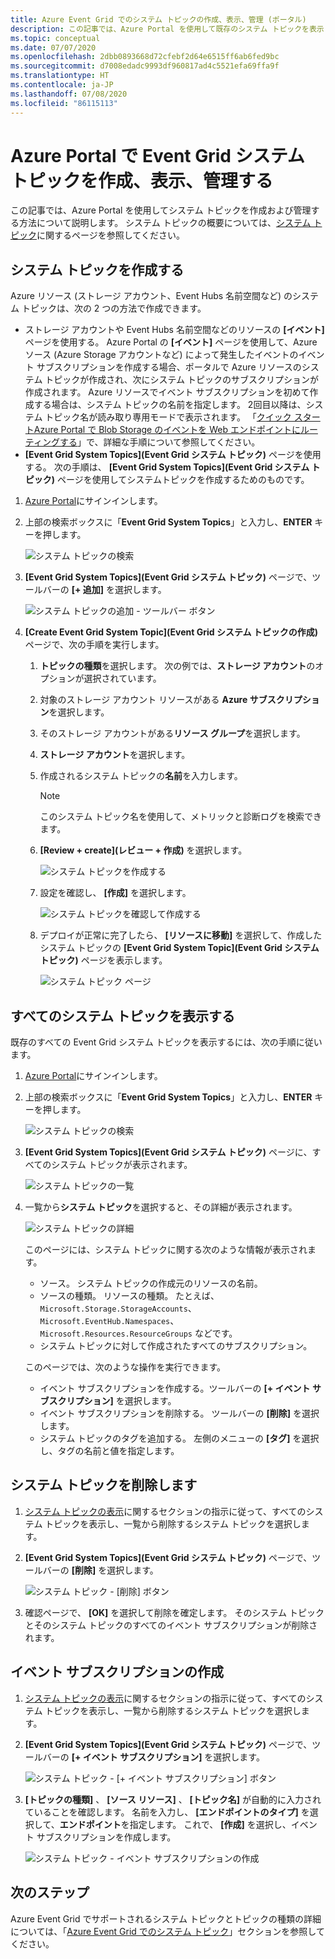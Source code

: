 ```yaml
---
title: Azure Event Grid でのシステム トピックの作成、表示、管理 (ポータル)
description: この記事では、Azure Portal を使用して既存のシステム トピックを表示したり、Azure Event Grid のシステム トピックを作成したりする方法について説明します。
ms.topic: conceptual
ms.date: 07/07/2020
ms.openlocfilehash: 2dbb0893668d72cfebf2d64e6515ff6ab6fed9bc
ms.sourcegitcommit: d7008edadc9993df960817ad4c5521efa69ffa9f
ms.translationtype: HT
ms.contentlocale: ja-JP
ms.lasthandoff: 07/08/2020
ms.locfileid: "86115113"
---
```

# <a name="create-view-and-manage-event-grid-system-topics-in-the-azure-portal"></a>Azure Portal で Event Grid システム トピックを作成、表示、管理する
この記事では、Azure Portal を使用してシステム トピックを作成および管理する方法について説明します。 システム トピックの概要については、[システム トピック](system-topics.md)に関するページを参照してください。

## <a name="create-a-system-topic"></a>システム トピックを作成する
Azure リソース (ストレージ アカウント、Event Hubs 名前空間など) のシステム トピックは、次の 2 つの方法で作成できます。

- ストレージ アカウントや Event Hubs 名前空間などのリソースの **[イベント]** ページを使用する。 Azure Portal の **[イベント]** ページを使用して、Azure ソース (Azure Storage アカウントなど) によって発生したイベントのイベント サブスクリプションを作成する場合、ポータルで Azure リソースのシステム トピックが作成され、次にシステム トピックのサブスクリプションが作成されます。 Azure リソースでイベント サブスクリプションを初めて作成する場合は、システム トピックの名前を指定します。 2回目以降は、システム トピック名が読み取り専用モードで表示されます。 「[クイック スタートAzure Portal で Blob Storage のイベントを Web エンドポイントにルーティングする](blob-event-quickstart-portal.md#subscribe-to-the-blob-storage)」で、詳細な手順について参照してください。
- **[Event Grid System Topics]\(Event Grid システム トピック\)** ページを使用する。 次の手順は、 **[Event Grid System Topics]\(Event Grid システム トピック\)** ページを使用してシステムトピックを作成するためのものです。 

1. [Azure Portal](https://portal.azure.com)にサインインします。
2. 上部の検索ボックスに「**Event Grid System Topics**」と入力し、**ENTER** キーを押します。 

    ![システム トピックの検索](./media/create-view-manage-system-topics/search-system-topics.png)
3. **[Event Grid System Topics]\(Event Grid システム トピック\)** ページで、ツールバーの **[+ 追加]** を選択します。

    ![システム トピックの追加 - ツールバー ボタン](./media/create-view-manage-system-topics/add-system-topic-menu.png)
4. **[Create Event Grid System Topic]\(Event Grid システム トピックの作成\)** ページで、次の手順を実行します。
    1. **トピックの種類**を選択します。 次の例では、**ストレージ アカウント**のオプションが選択されています。 
    2. 対象のストレージ アカウント リソースがある **Azure サブスクリプション**を選択します。 
    3. そのストレージ アカウントがある**リソース グループ**を選択します。 
    4. **ストレージ アカウント**を選択します。 
    5. 作成されるシステム トピックの**名前**を入力します。 
    
        > [!NOTE]
        > このシステム トピック名を使用して、メトリックと診断ログを検索できます。
    6. **[Review + create]\(レビュー + 作成\)** を選択します。

        ![システム トピックを作成する](./media/create-view-manage-system-topics/create-event-grid-system-topic-page.png)
    5. 設定を確認し、 **[作成]** を選択します。 
        
        ![システム トピックを確認して作成する](./media/create-view-manage-system-topics/system-topic-review-create.png)
    6. デプロイが正常に完了したら、 **[リソースに移動]** を選択して、作成したシステム トピックの **[Event Grid System Topic]\(Event Grid システム トピック\)** ページを表示します。 

        ![システム トピック ページ](./media/create-view-manage-system-topics/system-topic-page.png)


## <a name="view-all-system-topics"></a>すべてのシステム トピックを表示する
既存のすべての Event Grid システム トピックを表示するには、次の手順に従います。 

1. [Azure Portal](https://portal.azure.com)にサインインします。
2. 上部の検索ボックスに「**Event Grid System Topics**」と入力し、**ENTER** キーを押します。 

    ![システム トピックの検索](./media/create-view-manage-system-topics/search-system-topics.png)
3. **[Event Grid System Topics]\(Event Grid システム トピック\)** ページに、すべてのシステム トピックが表示されます。 

    ![システム トピックの一覧](./media/create-view-manage-system-topics/list-system-topics.png)
4. 一覧から**システム トピック**を選択すると、その詳細が表示されます。 

    ![システム トピックの詳細](./media/create-view-manage-system-topics/system-topic-details.png)

    このページには、システム トピックに関する次のような情報が表示されます。 
    - ソース。 システム トピックの作成元のリソースの名前。
    - ソースの種類。 リソースの種類。 たとえば、`Microsoft.Storage.StorageAccounts`、`Microsoft.EventHub.Namespaces`、`Microsoft.Resources.ResourceGroups` などです。
    - システム トピックに対して作成されたすべてのサブスクリプション。

    このページでは、次のような操作を実行できます。
    - イベント サブスクリプションを作成する。ツールバーの **[+ イベント サブスクリプション]** を選択します。 
    - イベント サブスクリプションを削除する。 ツールバーの **[削除]** を選択します。 
    - システム トピックのタグを追加する。 左側のメニューの **[タグ]** を選択し、タグの名前と値を指定します。 


## <a name="delete-a-system-topic"></a>システム トピックを削除します
1. [システム トピックの表示](#view-all-system-topics)に関するセクションの指示に従って、すべてのシステム トピックを表示し、一覧から削除するシステム トピックを選択します。 
2. **[Event Grid System Topics]\(Event Grid システム トピック\)** ページで、ツールバーの **[削除]** を選択します。 

    ![システム トピック - [削除] ボタン](./media/create-view-manage-system-topics/system-topic-delete-button.png)
3. 確認ページで、 **[OK]** を選択して削除を確定します。 そのシステム トピックとそのシステム トピックのすべてのイベント サブスクリプションが削除されます。  

## <a name="create-an-event-subscription"></a>イベント サブスクリプションの作成
1. [システム トピックの表示](#view-all-system-topics)に関するセクションの指示に従って、すべてのシステム トピックを表示し、一覧から削除するシステム トピックを選択します。 
2. **[Event Grid System Topics]\(Event Grid システム トピック\)** ページで、ツールバーの **[+ イベント サブスクリプション]** を選択します。 

    ![システム トピック - [+ イベント サブスクリプション] ボタン](./media/create-view-manage-system-topics/add-event-subscription-button.png)
3. **[トピックの種類]** 、 **[ソース リソース]** 、 **[トピック名]** が自動的に入力されていることを確認します。 名前を入力し、 **[エンドポイントのタイプ]** を選択して、**エンドポイント**を指定します。 これで、 **[作成]** を選択し、イベント サブスクリプションを作成します。 

    ![システム トピック - イベント サブスクリプションの作成](./media/create-view-manage-system-topics/create-event-subscription.png)

## <a name="next-steps"></a>次のステップ
Azure Event Grid でサポートされるシステム トピックとトピックの種類の詳細については、「[Azure Event Grid でのシステム トピック](system-topics.md)」セクションを参照してください。 
